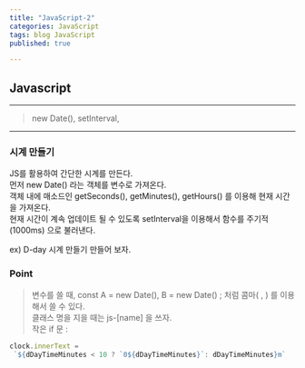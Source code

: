 ```yaml
---
title: "JavaScript-2"
categories: JavaScript
tags: blog JavaScript
published: true

---
```


## Javascript

---

> new Date(), setInterval, 

---

### 시계 만들기

JS를 활용하여 간단한 시계를 만든다.<br>
먼저 new Date() 라는 객체를 변수로 가져온다.<br>
객체 내에 매소드인 getSeconds(), getMinutes(), getHours() 를 이용해 현재 시간을 가져온다. <br>
현재 시간이 계속 업데이트 될 수 있도록 setInterval을 이용해서 함수를 주기적 (1000ms) 으로 불러낸다.<br>

ex) D-day 시계 만들기 만들어 보자. 

### Point

>변수를 쓸 때, const A = new Date(), B = new Date() ; 처럼 콤마( , ) 를 이용해서 쓸 수 있다.<br>
>클래스 명을 지을 때는 js-[name] 을 쓰자. <br>
>작은 if 문 :

```javascript
clock.innerText = 
 `${dDayTimeMinutes < 10 ? `0${dDayTimeMinutes}`: dDayTimeMinutes}m`
```

